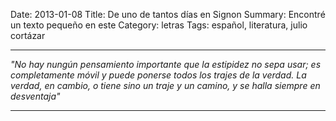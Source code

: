 Date: 2013-01-08
Title: De uno de tantos días en Signon
Summary: Encontré un texto pequeño en este
Category: letras
Tags: español, literatura, julio cortázar

---

_"No hay nungún pensamiento importante que la estipidez no sepa usar; es completamente móvil y puede ponerse todos los trajes de la verdad. La verdad, en cambio, o tiene sino un traje y un camino, y se halla siempre en desventaja"_ 

---
